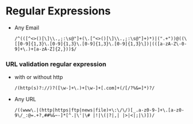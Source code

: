 # Regular Expressions

- Any Email 
  ```JS 
  /^(([^<>()[\]\\.,;:\s@"]+(\.[^<>()[\]\\.,;:\s@"]+)*)|(".+"))@((\[[0-9]{1,3}\.[0-9]{1,3}\.[0-9]{1,3}\.[0-9]{1,3}\])|(([a-zA-Z\-0-9]+\.)+[a-zA-Z]{2,}))$/ 
  ```

### URL validation regular expression

- with or without http 
  ```JS
  /(http(s)?://)?([\w-]+\.)+[\w-]+[.com]+(/[/?%&=]*)?/
  ```
- Any URL 
  ```JS 
  /((www\.|(http|https|ftp|news|file)+\:\/\/)[_.a-z0-9-]+\.[a-z0-9\/_:@=.+?,##%&~-]*[^.|\'|\# |!|\(|?|,| |>|<|;|\)])/ 
  ```
